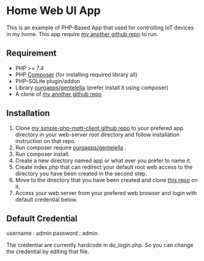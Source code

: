 
# Home Web UI App

This is an example of PHP-Based App that used for controlling IoT devices in my home. This app require [my another github repo](https://github.com/sofyanarief/simple-php-mqtt-client) to run.

## Requirement
- PHP >= 7.4
- PHP [Composer](https://getcomposer.org/) (for installing required library all)
- PHP-SQLite plugin/addon
- Library [ourgapps/gentelella](https://github.com/ourgapps/gentelella) (prefer install it using composer)
- A clone of [my another github repo](https://github.com/sofyanarief/simple-php-mqtt-client) 

## Installation
 1. Clone [my simple-php-mqtt-client github repo](https://github.com/sofyanarief/simple-php-mqtt-client) to your prefered app directory in your web-server root directory and follow installation instruction on that repo.
 2. Run composer require [ourgapps/gentelella](https://github.com/ourgapps/gentelella) .
 3. Run composer install.
 4. Create a new directory named app or what ever you prefer to name it.
 5. Create index.php that can redirect your default root web access to the directory you have been created in the second step.
 6. Move to the directory that you have been created and clone [this repo](https://github.com/sofyanarief/home-web-ui) on it.
 7. Access your web server from your prefered web browser and login with default credential below.

## Default Credential
username : admin
password : admin

The credential are currently hardcode in do_login.php. So you can change the credential by editing that file.